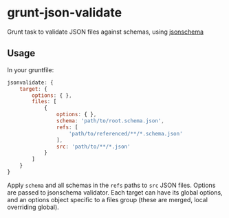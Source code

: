 # grunt-json-validate
Grunt task to validate JSON files against schemas, using [jsonschema](https://github.com/tdegrunt/jsonschema)

## Usage
In your gruntfile:
```javascript
jsonvalidate: {
    target: {
        options: { },
        files: [
            {
                options: { },
                schema: 'path/to/root.schema.json',
                refs: [
                    'path/to/referenced/**/*.schema.json'
                ],
                src: 'path/to/**/*.json'
            }
        ]
    }
}
```

Apply `schema` and all schemas in the `refs` paths to `src` JSON files.
Options are passed to jsonschema validator. Each target can have its global options, and an options object specific to a files group (these are merged, local overriding global).

